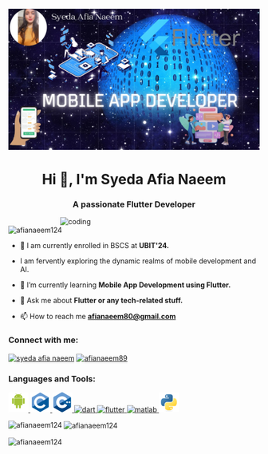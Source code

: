 ![logo](https://github.com/Afianaeem124/Afianaeem124/blob/main/WhatsApp%20Image%202023-08-31%20at%209.58.17%20PM.jpeg)
<h1 align="center">Hi 👋, I'm Syeda Afia Naeem</h1>
<h3 align="center">A passionate Flutter Developer</h3>
<img align="right" alt="coding" width="400"src="https://user-images.githubusercontent.com/103105418/170674219-70ba74ec-d205-483a-b8a7-bfb7530c29f0.gif">
<p align="left"> <img src="https://komarev.com/ghpvc/?username=afianaeem124&label=Profile%20views&color=0e75b6&style=flat" alt="afianaeem124" /> </p>

- 🔭  I am currently enrolled in BSCS at **UBIT'24.**
  
- I am fervently exploring the dynamic realms of mobile development and AI.

- 🌱 I’m currently learning **Mobile App Development using Flutter.**

- 💬 Ask me about **Flutter or any tech-related stuff.**

- 📫 How to reach me **afianaeem80@gmail.com**

<h3 align="left">Connect with me:</h3>
<p align="left">
<a href="https://fb.com/syeda afia naeem" target="blank"><img align="center" src="https://raw.githubusercontent.com/rahuldkjain/github-profile-readme-generator/master/src/images/icons/Social/facebook.svg" alt="syeda afia naeem" height="30" width="40" /></a>
<a href="https://instagram.com/afianaeem89" target="blank"><img align="center" src="https://raw.githubusercontent.com/rahuldkjain/github-profile-readme-generator/master/src/images/icons/Social/instagram.svg" alt="afianaeem89" height="30" width="40" /></a>
</p>

<h3 align="left">Languages and Tools:</h3>
<p align="left"> <a href="https://developer.android.com" target="_blank" rel="noreferrer"> <img src="https://raw.githubusercontent.com/devicons/devicon/master/icons/android/android-original-wordmark.svg" alt="android" width="40" height="40"/> </a> <a href="https://www.cprogramming.com/" target="_blank" rel="noreferrer"> <img src="https://raw.githubusercontent.com/devicons/devicon/master/icons/c/c-original.svg" alt="c" width="40" height="40"/> </a> <a href="https://www.w3schools.com/cpp/" target="_blank" rel="noreferrer"> <img src="https://raw.githubusercontent.com/devicons/devicon/master/icons/cplusplus/cplusplus-original.svg" alt="cplusplus" width="40" height="40"/> </a> <a href="https://dart.dev" target="_blank" rel="noreferrer"> <img src="https://www.vectorlogo.zone/logos/dartlang/dartlang-icon.svg" alt="dart" width="40" height="40"/> </a> <a href="https://flutter.dev" target="_blank" rel="noreferrer"> <img src="https://www.vectorlogo.zone/logos/flutterio/flutterio-icon.svg" alt="flutter" width="40" height="40"/> </a> <a href="https://www.mathworks.com/" target="_blank" rel="noreferrer"> <img src="https://upload.wikimedia.org/wikipedia/commons/2/21/Matlab_Logo.png" alt="matlab" width="40" height="40"/> </a> <a href="https://www.python.org" target="_blank" rel="noreferrer"> <img src="https://raw.githubusercontent.com/devicons/devicon/master/icons/python/python-original.svg" alt="python" width="40" height="40"/> </a> </p>

<p><img align="left" src="https://github-readme-stats.vercel.app/api/top-langs?username=afianaeem124&show_icons=true&locale=en&layout=compact" alt="afianaeem124" /></p>

<p>&nbsp;<img align="center" src="https://github-readme-stats.vercel.app/api?username=afianaeem124&show_icons=true&locale=en" alt="afianaeem124" /></p>

<p><img align="center" src="https://github-readme-streak-stats.herokuapp.com/?user=afianaeem124&" alt="afianaeem124" /></p>
